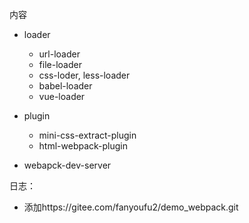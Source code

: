 内容

- loader
  - url-loader
  - file-loader
  - css-loder, less-loader
  - babel-loader
  - vue-loader

- plugin
  - mini-css-extract-plugin
  - html-webpack-plugin
- webapck-dev-server

日志：
- 添加https://gitee.com/fanyoufu2/demo_webpack.git 


